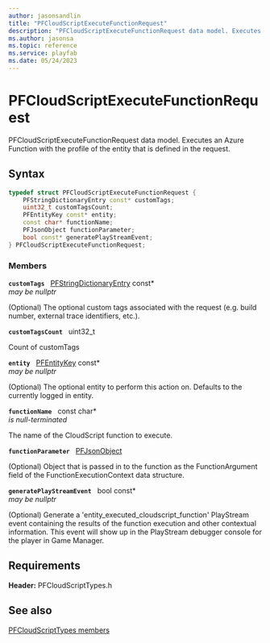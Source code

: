 ```yaml
---
author: jasonsandlin
title: "PFCloudScriptExecuteFunctionRequest"
description: "PFCloudScriptExecuteFunctionRequest data model. Executes an Azure Function with the profile of the entity that is defined in the request."
ms.author: jasonsa
ms.topic: reference
ms.service: playfab
ms.date: 05/24/2023
---
```


# PFCloudScriptExecuteFunctionRequest  

PFCloudScriptExecuteFunctionRequest data model. Executes an Azure Function with the profile of the entity that is defined in the request.  

## Syntax  
  
```cpp
typedef struct PFCloudScriptExecuteFunctionRequest {  
    PFStringDictionaryEntry const* customTags;  
    uint32_t customTagsCount;  
    PFEntityKey const* entity;  
    const char* functionName;  
    PFJsonObject functionParameter;  
    bool const* generatePlayStreamEvent;  
} PFCloudScriptExecuteFunctionRequest;  
```
  
### Members  
  
**`customTags`** &nbsp; [PFStringDictionaryEntry](../../pftypes/structs/pfstringdictionaryentry.md) const*  
*may be nullptr*  
  
(Optional) The optional custom tags associated with the request (e.g. build number, external trace identifiers, etc.).
  
**`customTagsCount`** &nbsp; uint32_t  
  
Count of customTags
  
**`entity`** &nbsp; [PFEntityKey](../../pftypes/structs/pfentitykey-c.md) const*  
*may be nullptr*  
  
(Optional) The optional entity to perform this action on. Defaults to the currently logged in entity.
  
**`functionName`** &nbsp; const char*  
*is null-terminated*  
  
The name of the CloudScript function to execute.
  
**`functionParameter`** &nbsp; [PFJsonObject](../../pftypes/structs/pfjsonobject.md)  
  
(Optional) Object that is passed in to the function as the FunctionArgument field of the FunctionExecutionContext data structure.
  
**`generatePlayStreamEvent`** &nbsp; bool const*  
*may be nullptr*  
  
(Optional) Generate a 'entity_executed_cloudscript_function' PlayStream event containing the results of the function execution and other contextual information. This event will show up in the PlayStream debugger console for the player in Game Manager.
  
  
## Requirements  
  
**Header:** PFCloudScriptTypes.h
  
## See also  
[PFCloudScriptTypes members](../pfcloudscripttypes_members.md)  

  
  
